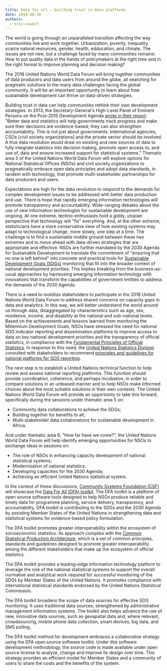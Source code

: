 ```yaml
---
title: Data for all — building trust in data platforms
date: 2018-06-18
authors:
  - kris-oswalt
---
```


The world is going through an unparalleled transition affecting the way
communities live and work together. Urbanization, poverty, inequality, scarce
natural resources, gender, health, edducation, and climate. The issues are not
new, but a challenge faced by many communities remains: How to put quality data
in the hands of policymakers at the right time and in the right format to
improve planning and decision making?

The 2018 United Nations World Data Forum will bring together communities of data
producers and data users from around the globe, all searching for pragmatic
solutions to the many data challenges facing the global community. It will be an
important opportunity to learn about how sustainable development can thrive on
data-driven strategies.

Building trust in data can help communities rethink their own development
strategies. In 2013, the Secretary-General's High-Level Panel of Eminent Persons
on the Post-2015 Development Agenda
[wrote in their report](http://www.post2015hlp.org/wp-content/uploads/2013/05/UN-Report.pdf):
"Better data and statistics will help governments track progress and make sure
their decisions are evidence-based; they can also strengthen accountability.
This is not just about governments. International agencies, CSOs [civil society
organizations] and the private sector should be involved. A true data revolution
would draw on existing and new sources of data to fully integrate statistics
into decision making, promote open access to, and use of, data and ensure
increased support for statistical systems." Thematic area 5 of the United
Nations World Data Forum will explore options for National Statistical Offices
(NSOs) and civil society organizations to pragmatically embrace open data
principles and adopt data standards, in tandem with technology, that promote
multi-stakeholder partnerships for data producers and users.

Expectations are high for the data revolution to respond to the demands for
complex development issues to be addressed with better data production and use.
There is hope that rapidly emerging information technologies will promote
transparency and accountability. Wide-ranging debates about the use of new
information technologies for sustainable development are ongoing. At one
extreme, techno-enthusiasts hold a giddy, utopian perspective that technology
will "fix" everything. And, at the other extreme, statisticians have a more
conservative view of how existing systems may adapt to technological change,
more slowly, one step at a time. The challenge is to find a sustainable middle
ground between these two extremes and to move ahead with data-driven strategies
that are appropriate and effective. NSOs are further mandated by the 2030 Agenda
for Sustainable Development to translate the commitment of "ensuring that no one
is left behind" into concrete and practical tools for
[Sustainable Development Goals (SDGs)](https://sustainabledevelopment.un.org/sdgs)
monitoring that fit into the broader context of national development priorities.
This implies breaking from the business-as-usual approaches by harnessing
emerging information technology with innovations that transform the capabilities
of government entities to address the demands of the 2030 Agenda.

There is a need to mobilize stakeholders to participate in the 2018 United
Nations World Data Forum to address shared concerns on capacity gaps in data and
analytics. In this way, we will better understand the world around us through
data, disaggregated by characteristics such as age, sex, residence, income, and
disability at the national and sub-national levels. Based on the achievements
and lessons learned from monitoring the Millennium Development Goals, NSOs have
stressed the need for national SDG indicator reporting and dissemination
platforms to improve access to data on key national development priorities and
the transparency of official statistics, in compliance with the
[Fundamental Principles of Official Statistics](https://unstats.un.org/unsd/dnss/gp/fundprinciples.aspx).
In response to this need, the
[United Nations Statistics Division](https://unstats.un.org/home/) consulted
with stakeholders to recommend
[principles and guidelines for national platforms for SDG reporting](https://unstats.un.org/unsd/statcom/49th-session/documents/BG-Item3a-NRDP-E.pdf).

The next step is to establish a United Nations technical function to help review
and assess national reporting platforms. This function should provide
coordination, coherence, and perhaps incubation, in order to compare solutions
in an unbiased manner and to help NSOs make informed choices about the most
suitable solutions in their own contexts. The United Nations World Data Forum
will provide an opportunity to take this forward, specifically during the
sessions under thematic area 5 on:

- Community data collaborations to achieve the SDGs;
- Building together for benefits to all;
- Multi-stakeholder data collaborations for sustainable development in Africa.

And under thematic area 6, "How far have we come?", the United Nations World
Data Forum will help identify emerging opportunities for NSOs to exchange ideas
in sessions on:

- The role of NSOs in enhancing capacity development of national statistical
  systems;
- Modernisation of national statistics;
- Developing capacities for the 2030 Agenda;
- Achieving an efficient United Nations statistical system.

In the context of these discussions,
[Community Systems Foundation (CSF)](https://www.communitysystemsfoundation.org/)
will showcase the [Data For All (DFA) toolkit](http://dataforall.org/). The DFA
toolkit is a platform of open source software tools designed to help NSOs
produce reliable and timely data for programme planning, service delivery,
transparency, and accountability. DFA toolkit is contributing to the SDGs and
the 2030 Agenda by assisting Member States of the United Nations in
strengthening data and statistical systems for evidence-based policy
formulation.

The DFA toolkit promotes greater interoperability within the ecosystem of
socioeconomic statistics. Its approach complies with the
[Common Statistical Production Architecture](https://statswiki.unece.org/display/CSPA/Common+Statistical+Production+Architecture),
which is a set of common principles, standards and guidelines designed to
promote greater interoperability among the different stakeholders that make up
the ecosystem of official statistics.

The DFA toolkit provides a leading-edge information technology platform to
leverage the role of the national statistical systems to support the overall
normative and analytical work required for successful monitoring of the SDGs by
Member States of the United Nations. It promotes compliance with international
statistical standards endorsed by the United Nations Statistical Commission.

The DFA toolkit broadens the scope of data sources for effective SDG monitoring.
It uses traditional data sources, strengthened by administrative management
information systems. The toolkit also helps advance the use of new, innovative
data sources, such as geospatial data and, where relevant, crowdsourcing, mobile
phone data collection, smart devices, big data, and SMS polling.

The DFA toolkit method for development embraces a collaborative strategy using
the DFA open source software toolkit. Under this software development
methodology, the source code is made available under open source license to
analyze, change and improve its design over time. This strategy provides an
efficient model for Member States and a community of users to share the costs
and the benefits of the system.
